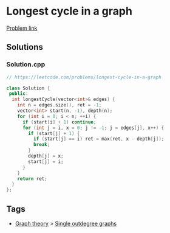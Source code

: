# Longest cycle in a graph

[Problem link](https://leetcode.com/problems/longest-cycle-in-a-graph)

## Solutions


### Solution.cpp
```cpp
// https://leetcode.com/problems/longest-cycle-in-a-graph

class Solution {
 public:
  int longestCycle(vector<int>& edges) {
    int n = edges.size(), ret = -1;
    vector<int> start(n, -1), depth(n);
    for (int i = 0; i < n; ++i) {
      if (start[i] + 1) continue;
      for (int j = i, x = 0; j != -1; j = edges[j], x++) {
        if (start[j] + 1) {
          if (start[j] == i) ret = max(ret, x - depth[j]);
          break;
        }
        depth[j] = x;
        start[j] = i;
      }
    }
    return ret;
  }
};
```
## Tags

* [Graph theory](/README.md#Graph_theory) > [Single outdegree graphs](/README.md#Graph_theory-Single_outdegree_graphs)
